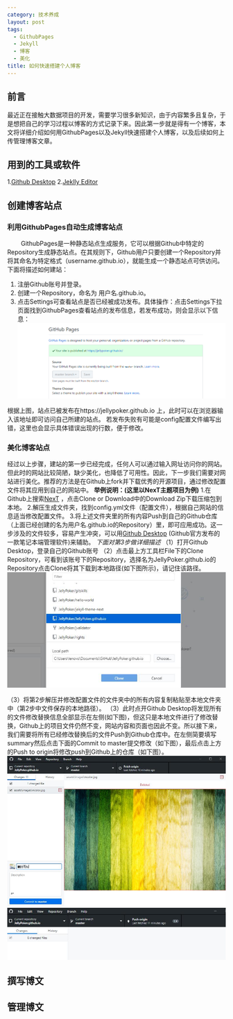 ```yaml
---
category: 技术养成
layout: post
tags:
  - GithubPages
  - Jekyll
  - 博客
  - 美化
title: 如何快速搭建个人博客
---
```

## 前言
  最近正在接触大数据项目的开发，需要学习很多新知识，由于内容繁多且复杂，于是想把自己的学习过程以博客的方式记录下来。因此第一步就是得有一个博客，本文将详细介绍如何用GithubPages以及Jekyll快速搭建个人博客，以及后续如何上传管理博客文章。

## 用到的工具或软件
1.[Github Desktop](https://desktop.github.com/)
2.[Jeklly Editor]()

## 创建博客站点
### 利用GithubPages自动生成博客站点
&nbsp; &nbsp; &nbsp; &nbsp; GithubPages是一种静态站点生成服务，它可以根据Github中特定的Repository生成静态站点。在其规则下，Github用户只要创建一个Repository并将其命名为特定格式（username.github.io），就能生成一个静态站点可供访问。下面将描述如何建站：
1. 注册Github账号并登录。
2. 创建一个Repository，命名为 用户名.github.io。
3. 点击Settings可查看站点是否已经被成功发布。具体操作：点击Settings下拉页面找到GithubPages查看站点的发布信息，若发布成功，则会显示以下信息：
![网站发布成功](/assets/images/shotpics/p1.jpg)

根据上图，站点已被发布在https://jellypoker.github.io 上，此时可以在浏览器输入该地址即可访问自己所建的站点。
若发布失败有可能是config配置文件编写出错，这里也会显示具体错误出现的行数，便于修改。


### 美化博客站点
经过以上步骤，建站的第一步已经完成，任何人可以通过输入网址访问你的网站。但此时的网站比较简陋，缺少美化，也降低了可用性。因此，下一步我们需要对网站进行美化。推荐的方法是在Github上fork并下载优秀的开源项目，通过修改配置文件将其应用到自己的网站中。
**举例说明：(这里以NexT主题项目为例)**
1.在Github上搜索[NexT](https://github.com/simpleyyt/jekyll-theme-next) ，点击Clone or Download中的Download Zip下载压缩包到本地。
2.解压生成文件夹，找到config.yml文件（配置文件），根据自己网站的信息适当修改配置文件。
3.将上述文件夹里的所有内容Push到自己的Github仓库（上面已经创建的名为用户名.github.io的Repository）里，即可应用成功。这一步涉及的文件较多，容易产生冲突，可以用[Github Desktop](https://desktop.github.com/) (Github官方发布的一款笔记本端管理软件)来辅助。
*下面对第3步做详细描述*
（1）打开Github Desktop，登录自己的Github账号
（2）点击最上方工具栏File下的Clone Repository，可看到该账号下的Repository，选择名为JellyPoker.github.io的Repository点击Clone将其下载到本地路径(如下图所示)，请记住该路径。
![下载到本地](/assets/images/shotpics/p2.jpg)

（3）将第2步解压并修改配置文件的文件夹中的所有内容复制粘贴至本地文件夹中（第2步中文件保存的本地路径）。
（3）此时点开Github Desktop将发现所有的文件修改替换信息全部显示在左侧(如下图)，但这只是本地文件进行了修改替换，Github上的项目文件仍然不变，网站内容和页面也因此不变。所以接下来，我们需要将所有已经修改替换后的文件Push到Github仓库中。在左侧简要填写summary然后点击下面的Commit to master提交修改（如下图），最后点击上方的Push to origin将修改push到Github上的仓库（如下图）。
![显示变化并提交修改](/assets/images/shotpics/p3.jpg)
![push到Github上](/assets/images/shotpics/p4.jpg)

## 撰写博文
## 管理博文
